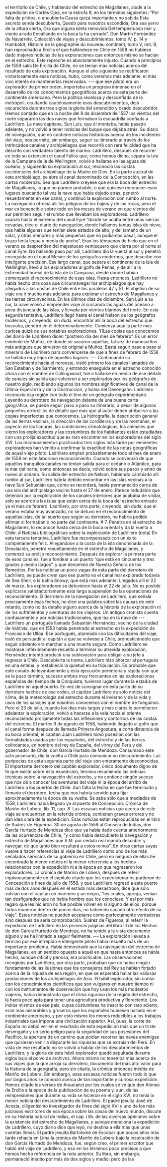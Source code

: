 el territorio de Chile, y hablando del estrecho de Magallanes, alude a la expedición de Cortés Ojea, en la estrofa 9, en los términos siguientes: “Por falta de pilotos, o encubierta Causa quizá importante y no sabida Esta secreta senda descubierta, Quedó para nosotros escondida, Ora sea yerro de la altura cierta, Ora que alguna isleta removida Del tempestuoso mar y viento airado Encallando en la boca la ha cerrado”. Don Martín Fernández de Navarrete. Colección de viajes y descubrimientos, tomo IV, p. 14 y Humboldt, Histoire de la géographie du nouveau continent, tomo V, not. B, han reprochado a Ercilla el que hallándose en Chile en 1558 no hubiese dado mejores noticias de las exploraciones que entonces mismo se hacían en el estrecho. Este reproche es absolutamente injusto. Cuando a principios de 1559 salía De Ercilla de Chile, no se tenían más noticias acerca del resultado de esta exploración. Aunque el año siguiente se rectificaron victoriosamente esas noticias, hubo, como veremos más adelante, el más vivo interés en mantenerlas reservadas. --- que ese piloto era un explorador de primer orden, importaba un progreso inmenso en el desarrollo de los conocimientos geográficos acerca de esta parte del continente americano. Pero la política recelosa y desconfiada de la metrópoli, ocultando cautelosamente esos descubrimientos, dejó oscurecida durante tres siglos la gloria del entendido y osado descubridor. Hemos contado que en la noche del 9 de diciembre de 1557 los vientos del norte separaron las dos naves que formaban la escuadrilla confiada a Ladrillero. La nave capitana, Sun Luis, que él montaba, había pasado adelante, y no volvió a tener noticias del buque que dejaba atrás. Su diario de navegación, que no contiene noticias históricas acerca de los incidentes del viaje, nos permite, sin embargo, seguir su itinerario al través de los intrincados canales y archipiélagos que recorrió con rara felicidad que ha descrito con verdadero talento de marino. Ladrillero, después de recorrer en toda su extensión el canal Fallos que, como hemos dicho, separa la isla de la Campana de la de Wellington, volvió a hallarse en las aguas del océano, y siguiendo su exploración al sur, reconoció las costas occidentales del archipiélago de la Madre de Dios. En la parte austral de este archipiélago, se abre el canal denominado de la Concepción, en las cartas modernas. Sea que Ladrillero creyese que era la boca del estrecho de Magallanes, lo que no parece probable, o que quisiese reconocer esos lugares buscando tal vez la nave que había dejado atrás, penetró resueltamente en ese canal, y continuó la exploración con rumbo al norte. La navegación ofrecía allí los peligros de los bajíos y de las rocas, pero el mar es bonancible sobre todo en los meses de verano en que vientos del sur permiten seguir el rumbo que llevaban los exploradores. Ladrillero avanzó hasta el extremo del canal Eyre “donde se acaba entre unas sierras nevadas, dice el diario de navegación, donde hallamos tantas islas de nieve, que había algunas que tenían siete estados de alto, y del tamaño de un solar, y otras menores y más pequeñas que no podíamos pasar, aunque el brazo tenía legua y media de ancho”. Eran los témpanos de hielo que en el verano se desprenden del majestuoso ventisquero que cierra por el norte el canal Eyre. No hallando paso por allí, Ladrillero dio la vuelta al sur y penetró enseguida en el canal Mesier de los geógrafos modernos, que describe con inteligente precisión. Ese largo canal, que separa el continente de la isla de Wellington, llevó a los exploradores al golfo de Penas, y de allí a la extremidad boreal de la isla de la Campana, desde donde habían comenzado el reconocimiento de esas islas. Hasta entonces, Ladrillero no había hecho otra cosa que circunnavegar los archipiélagos que hay allegados a las costas de Chile entre los paralelos 47 y 51. El objetivo de su viaje era ir mucho más adelante para explorar el estrecho de Magallanes y las tierras circunvecinas. En los últimos días de diciembre, San Luis a su sur, la nave volvió a emprender viaje al surcando las aguas del océano a poca distancia de las islas, y llevada por vientos blandos del norte. En esta segunda tentativa, Ladrillero llegó hasta el canal Nelson de los geógrafos modernos, y creyendo, sin duda, encontrar allí la boca del estrecho que buscaba, penetró en él determinadamente. Comienza aquí la parte más curiosa quizá de sus notables exploraciones. ‘I1Las copias que conocemos del diario de Ladrillero dicen “postrero día del mes de febrero”. Es un error evidente de Muñoz, de donde se sacaron aquéllas, tal vez de manuscritos más antiguos que sirvieron de original a Muñoz. Basta seguir paso a paso el itinerario de Ladrillero para convencerse de que a fines de febrero de 1558 se hallaba muy lejos de aquellos lugares. --- Continuando su reconocimiento hacia el noroeste, visitó primero los canales llamados de San Esteban y de Sarmiento; y entrando enseguida en el estrecho conocido ahora con el nombre de Collingwood, fue a hallarse en medio de ese dédalo de canales sin salida que volvieron a ser explorados por los geógrafos de nuestro siglo, recibiendo algunos los nombres significativos de canal de la Última Esperanza y de la Obstrucción, y bahía del Desengaño. Ladrillero reconocía esa región con todo el tino de un geógrafo experimentado. Leyendo su derrotero de navegación delante de una buena carta geográfica, se puede seguir paso a paso su itinerario, a pesar de algunos pequeños errorcillos de detalle que más que al autor deben atribuirse a las copias imperfectas que conocemos. La hidrografía, la descripción general de las tierras vecinas, la dirección de las cordilleras y de las montañas, el aspecto de las llanuras, las condiciones climatológicas, los animales que vieron los exploradores y las costumbres de los habitantes están estudiadas con una prolija exactitud que es raro encontrar en los exploradores del siglo XVI. Los reconocimientos practicados tres siglos más tarde por eminentes exploradores han venido a confirmar la exactitud de las notas geográficas de aquel viejo piloto. Ladrillero empleó probablemente todo el mes de enero de 1558 en este laborioso reconocimiento. Cuando se convenció de que aquellos tranquilos canales no tenían salida para el océano o Atlántico, para la mar del norte, como entonces se decía, volvió sobre sus pasos y entró de nuevo al océano. Su salida del estrecho de Nelson, habiendo cambiado allí rumbo al sur, Ladrillero habría debido encontrar en las islas vecinas a la nave Sun Sebustián que, como se recordará, había permanecido cerca de una isla del archipiélago vecino hasta el 27 de enero. Parece indudable que detenido por la exploración de los canales interiores que acababa de visitar, sólo se acercó a las islas que están cerca de la boca del estrecho entrado ya el mes de febrero. Ladrillero, por otra parte, creyendo, sin duda, que el verano estaba muy avanzado, no se detuvo en el reconocimiento de aquellas islas, de tal suerte que según su derrotero, no habría podido afirmar si formaban o no parte del continente. # 7. Penetra en el estrecho de Magallanes, lo reconoce hasta cerca de la boca oriental y da la vuelta a Chile. # Noticias bibliográficas sobre la exploración de Ladrillero (nota) En esta tercera tentativa, Ladrillero fue recompensado con un éxito completamente feliz. Allegándose a la costa de la isla denominada de la Desolación, penetró resueltamente en el estrecho de Magallanes, y comenzó su prolijo reconocimiento. Después de explorar la primera parte de esos canales, fue a fondear a un puerto “que está en cincuenta y tres grados y medio largos”, y que denominó de Nuestra Señora de los Remedios. Por las noticias un poco vagas de esta parte del derrotero de Ladrillero, se puede creer que ese puerto es el canal mal explorado todavía de Sea Shell, o la bahía Snowy, que está más adelante. Llegados allí el 22 de marzo, los exploradores se detuvieron hasta el 22 de julio. No es posible explicarse satisfactoriamente esta larga suspensión de las operaciones de reconocimiento. El derrotero de la navegación de Ladrillero, que señala precisamente esas fechas, no dice una palabra sobre las causas de este retardo, como no da detalle alguno acerca de la historia de la exploración ni de los sufrimientos y aventuras de los viajeros. Un antiguo cronista cuenta confusamente y por noticias tradicionales, que iba en la nave de --- Ladrillero un portugués llamado Sebastián Hernández, vecino de la ciudad de Valdivia, que en 1553 había penetrado al estrecho en la expedición de Francisco de Ulloa. Ese portugués, alarmado con las dificultades del viaje, trató de persuadir al capitán a que se volviese a Chile, pronosticándole que seguir adelante era marchar a una muerte segura. Como Ladrillero se mostrase inflexiblemente resuelto a terminar su atrevida exploración, Hernández intentó producir una sublevación para obligar a su jefe a regresar a Chile. Descubierta la trama, Ladrillero hizo ahorcar al portugués en una entena, y restableció la quietud en su tripulación. Es probable que este conato de levantamiento y esta ejecución perentoria y rápida con que se le puso término, sucesos ambos muy frecuentes en las exploraciones españolas del tiempo de la Conquista, tuvieran lugar durante la estadía de Ladrillero en aquel puerto. En vez de consignar en esta parte de su derrotero hechos de ese orden, el capitán Ladrillero da sólo noticia del clima, de la meteorología del estrecho durante el invierno y de la vida y usos de los salvajes que nosotros conocemos con el nombre de fueguinos. Pero el 23 de julio, cuando los días más largos y más claros le permitieron adelantar la exploración, volvió a hacerse a la vela hacia el oriente reconociendo prolijamente todas las inflexiones y contornos de las costas del estrecho. El martes 9 de agosto de 1558, habiendo llegado al golfo que el canal forma después de llamada Primera Angostura, a corta distancia de su boca oriental, el capitán Juan Ladrillero tomó posesión con las formalidades usadas por los españoles, del estrecho y de las tierras colindantes, en nombre del rey de España, del virrey del Perú y del gobernador de Chile, don García Hurtado de Mendoza. Consumado este acto posesorio, dio la vuelta a Chile para comunicar su descubrimiento. Las peripecias de esta segunda parte del viaje son enteramente desconocidas. El importante derrotero del capitán explorador, único documento digno de fe que existe sobre esta expedición, termina resumiendo las noticias técnicas sobre la navegación del estrecho, y no contiene ningún suceso que nos dé a conocer las aventuras del viaje ni la época del arribo de Ladrillero a los puertos de Chile. Aun falta la fecha en que fue terminado y firmado el derrotero, fecha que nos habría servido para fijar aproximadamente la época de su vuelta. Se sabe sólo que a mediados de 1559, Ladrillero había llegado ya al puerto de Concepción. Crónica de Mariño de Lobera, lib. 11, cap. 8. Las escasas noticias que acerca de este viaje se encuentran en la referida crónica, contienen graves errores y no dan idea clara de la expedición. Esas noticias están reproducidas en el libro de Suárez de Figueroa. 30 de agosto de 1559 al Consejo de Indias, don García Hurtado de Mendoza dice que ya había dado cuenta anteriormente de las ocurrencias de Chile, "y cómo había descubierto la navegación y estrecho de Magallanes que S.M. por cédula real mandó descubrir y navegar, de que tanto bien resultará a estos reinos". En otras cartas suyas vuelve a hacer referencias al viaje de Ladrillero como uno de los más señalados servicios de su gobierno en Chile, pero en ninguna de ellas he encontrado la menor noticia ni la menor referencia a los hechos relacionados con la expedición ni a la época en que regresaron los exploradores. La crónica de Mariño de Lobera, después de referir equivocadamente en el capítulo citado que los expedicionarios partieron de Concepción a fines de julio de 1558, y que Ladrillero regresó a este puerto más de dos años después en el estado más desastroso, dice que sólo volvían con el capitán un marinero y un negro, "los cuales, agrega, venían tan desfigurados que no había hombre que los conociese. Y así por más regalo que les hicieron no fue posible volver en sí alguno de ellos, porque todos murieron dentro de pocos días, no habiendo sacado otro efecto de su viaje". Estas noticias no pueden aceptarse como perfectamente verdaderas sino después de seria comprobación. Suárez de Figueroa, al referir la expedición de Ladrillero en las primeras páginas del libro III de los Hechos de don García Hurtado de Mendoza, no ha tenido a la vista documento alguno y se ha limitado a seguir fielmente. --- La exploración llevada a término por ese intrépido e inteligente piloto había resuelto más de un importante problema. Había demostrado que la navegación del estrecho de Magallanes, en un sentido opuesto a aquél en que hasta entonces se había hecho, aunque difícil y penosa, era practicable. Las observaciones recogidas por Ladrillero, por otra parte, probaban que no había ningún fundamento de las ilusiones que los consejeros del Rey se habían forjado acerca de la riqueza de esa región, en que se esperaba hallar las valiosas producciones de los archipiélagos de Asia. El hábil explorador, sin contar con los conocimientos científicos que son vulgares en nuestro tiempo ni con los instrumentos de observación que hoy usan los más modestos viajeros, había demostrado que el clima riguroso de la región del estrecho, la hacía poco apta para tener una agricultura productiva y floreciente. Los indios mismos de ese país, cuyas costumbres ha descrito con raro acierto, eran más miserables y groseros que los españoles hubiesen hallado en el continente americano, y por esto mismo los menos reducibles a los trabajos industriales que impone una civilización superior. Así, pues, la corte de España no debió ver en el resultado de esta expedición más que un triste desengaño y un serio peligro para la seguridad de sus posesiones del Pacífico, la apertura de un camino que podían recorrer las naves enemigas que quisiesen venir a disputarle las riquezas que se extraían del Perú. En vista de ese resultado no se volvió a hablar de los descubrimientos de Ladrillero; y la gloria de este hábil explorador quedó sepultada durante siglos bajo el polvo de archivos. Ahora mismo no tenemos más acerca de sus viajes que la que arroja su derrotero, documento del más alto valor para la historia de la geografía, pero sin citarla, la crónica entonces inédita de Mariño de Lobera. Sin embargo, esas escasas noticias fueron todo lo que por largos años se conoció acerca de tan importante y curiosa expedición. Hemos citado los versos de Araucanci por los cuales se ve que don Alonso de Ercilla a la época de la publicación de su poema y, aun, de las reimpresiones que durante su vida se hicieron en el siglo XVI, no tenía la menor noticia del descubrimiento de Ladrillero. El padre jesuita José de Acosta, diligentísimo investigador de fines del siglo XVI y uno de los más juiciosos escritores de esa época sobre las cosas del nuevo mundo, discute en su Historia natural de Indias, el cap. i lib. de las diversas opiniones sobre la existencia del estrecho de Magallanes, y aunque menciona la expedición de Ladrillero, cuyo diario dice que leyó, no destina a ella más que unas cuentas líneas. El padre jesuita Bartolomé de Escobar que pocos años más tarde rehacía en Lima la crónica de Mariño de Lobera bajo la inspiración de don García Hurtado de Mendoza, fue, según creo, el primer escritor que habló del viaje de Ladrillero, y eso en los términos poco precisos a que hemos hecho referencia en la nota anterior. Su libro, sin embargo, permaneció inédito por más de dos siglos y medio; pero de las